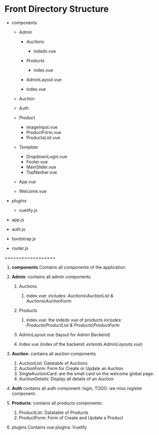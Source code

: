 # Front Directory Structure

- components
  
  - _Admin_
    - _Auctions_
      - indedx.vue
  
    - _Products_
      - index.vue
  
    - AdminLayout.vue
    - index.vue

  - _Auction_
  - _Auth_
  - _Product_
    - imageInput.vue
    - ProductForm.vue
    - ProductsList.vue

  - _Template_
    - DropdownLogin.vue
    - Footer.vue
    - MainSlider.vue
    - TopNavbar.vue

  - App.vue
  - Welcome.vue

- _plugins_
  - vuetify.js

- app.js
- auth.js
- bootstrap.js
- router.js

==================

1. **components**
Contains all components of the application.

  1. **Admin**: contains all admin components.
     1. Auctions
        1. index.vue: *includes: Auctions\AuctionList & Auctions\AuctionForm*
     2. Products
        1. index.vue: the indedx vue of products
          *includes: Products\ProductList & Products\ProductForm*

     3. AdminLayout.vue (layout for Admin Backend)
     4. Index.vue (index of the backend: *extends AdminLayouts.vue*)

  2. **Auction**: contains all auction components
     1. AuctionList: Datatable of Auctions
     2. AuctionForm: Form for Create or Update an Auction
     3. SingleAuctionCard: are the small card on the welcome global page.
     4. AuctionDetails: Display all details of an Auction 

  3. **Auth** contains all auth component: 
      login, TODO: we miss register component.

  4. **Products**: contains all products components:
     1. ProductList: Datatable of Products
     2. ProductForm: Form of Create and Update a Product


1. plugins
Contains vue plugins: Vuetify



